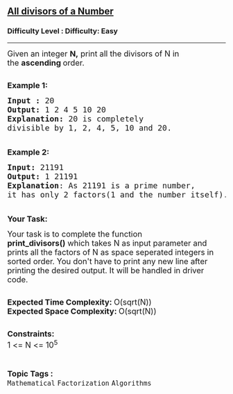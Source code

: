 <h2><a href="https://www.geeksforgeeks.org/problems/all-divisors-of-a-number/1?page=2&category=Mathematical&difficulty=Easy&status=unsolved&sortBy=submissions">All divisors of a Number</a></h2><h3>Difficulty Level : Difficulty: Easy</h3><hr><div class="problems_problem_content__Xm_eO"><p><span style="font-size:18px">Given&nbsp;an integer <strong>N,</strong>&nbsp;print all the divisors of N in the&nbsp;<strong>ascending </strong>order.</span><br>
&nbsp;</p>

<p><span style="font-size:18px"><strong>Example 1:</strong></span></p>

<pre><span style="font-size:18px"><strong>Input : </strong>20
<strong>Output: </strong>1 2 4 5 10 20
<strong>Explanation: </strong>20 is completely 
divisible by 1, 2, 4, 5, 10 and 20.

</span></pre>

<p><span style="font-size:18px"><strong>Example 2:</strong></span></p>

<pre><span style="font-size:18px"><strong>Input: </strong>21191</span><span style="font-size:18px">
<strong>Output: </strong>1 21191
<strong>Explanation</strong>: As 21191 is a prime number,
it has only 2 factors(1 and the number itself).

</span></pre>

<p><span style="font-size:18px"><strong>Your Task:</strong></span></p>

<p><span style="font-size:18px">Your task is to complete the function <strong>print_divisors()</strong>&nbsp;which takes N as input parameter and prints all the factors of N as space seperated integers in sorted order.&nbsp;You don't have to print any new line after printing the desired output. It will be handled in driver code.</span><br>
&nbsp;</p>

<p><span style="font-size:18px"><strong>Expected Time Complexity:&nbsp;</strong>O(sqrt(N))<br>
<strong>Expected Space Complexity:&nbsp;</strong>O(sqrt(N))</span><br>
&nbsp;</p>

<p><span style="font-size:18px"><strong>Constraints:</strong><br>
1 &lt;= N &lt;= 10<sup>5</sup></span></p>
</div><br><p><span style=font-size:18px><strong>Topic Tags : </strong><br><code>Mathematical</code>&nbsp;<code>Factorization</code>&nbsp;<code>Algorithms</code>&nbsp;